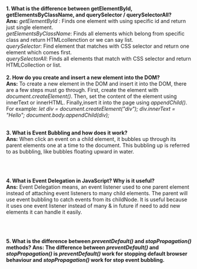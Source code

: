 <b>1. What is the difference between getElementById, getElementsByClassName, and querySelector / querySelectorAll?</b> <br>
<b>Ans:</b>  <i>getElementById</i> : Finds one element with using specific id and return just single element.<br>
            <i>getElementsByClassName</i>: Finds all elements which belong from specific  class and return HTMLcollenction or we can say list.<br>
            <i>querySelector</i>: Find element that matches with CSS selector and return one element which comes first.<br>
            <i>querySelectorAll</i>: Finds all elements that match with CSS selector and return HTMLCollection or list.
<br> <br>
<b>2. How do you create and insert a new element into the DOM?<br>
Ans:</b> To create a new element in the DOM and insert it into the DOM, there are a few steps must go through. First, create the element with <i>document.createElement()</i>. Then, set the content of the element using innerText or innerHTML. Finally,insert it into the page using <i>appendChild()</i>.
For example:
<i>
let div = document.createElement("div");
div.innerText = "Hello";
document.body.appendChild(div);
</i>
<br><br>

<b>3. What is Event Bubbling and how does it work?<br>
Ans:</b>  When click an event on a child element, it bubbles up through its parent elements one at a time to the document. This bubbling up is referred to as bubbling, like bubbles floating upward in water.

<br><br>

<b>4. What is Event Delegation in JavaScript? Why is it useful?<br>
Ans:</b> Event Delegation means, an event listener used to one parent element instead of attaching event listeners to many child elements. The parent will use event bubbling to catch events from its childNode.
It is useful because it uses one event listener instead of many & in future if need to add new elements it can handle it easily.

<br><br>

<b>5. What is the difference between <i>preventDefault()</i> and <i>stopPropagation()</i> methods?
Ans: The difference between <i>preventDefault()</i> and <i>stopPropagation()</i>  is <i>preventDefault()</i> work for stopping default browser behaviour and <i>stopPropagation()</i> work for stop event bubbling.




